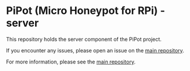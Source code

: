 # PiPot (Micro Honeypot for RPi) - server

This repository holds the server component of the PiPot project.

If you encounter any issues, please open an issue on the [main repository](https://github.com/PiPot/PiPot/issues/new).

For more information, please see the [main repository](https://github.com/PiPot/PiPot).